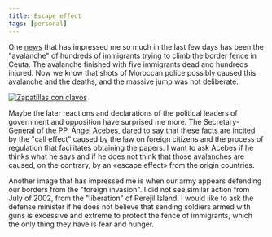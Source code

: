 ```yaml
---
title: Escape effect
tags: [personal]
---
```

One [news](https://elpais.com/diario/2005/09/30/espana/1128031201_850215.html) that has impressed me so much in the last few days has been the "avalanche" of hundreds of immigrants trying to climb the border fence in Ceuta. The avalanche finished with five immigrants dead and hundreds injured. Now we know that shots of Moroccan police possibly caused this avalanche and the deaths, and the massive jump was not deliberate.

[![Zapatillas con clavos](https://upload.wikimedia.org/wikipedia/commons/thumb/8/87/Zapatillas_con_clavos.jpg/512px-Zapatillas_con_clavos.jpg)](https://commons.wikimedia.org/wiki/File:Zapatillas_con_clavos.jpg "Raymond Gelow, CC BY-SA 4.0 <https://creativecommons.org/licenses/by-sa/4.0>, via Wikimedia Commons")

Maybe the later reactions and declarations of the political leaders of government and opposition have surprised me more. The Secretary-General of the PP, Ángel Acebes, dared to say that these facts are incited by the "call effect" caused by the law on foreign citizens and the process of regulation that facilitates obtaining the papers. I want to ask Acebes if he thinks what he says and if he does not think that those avalanches are caused, on the contrary, by an «escape effect» from the origin countries.

Another image that has impressed me is when our army appears defending our borders from the "foreign invasion". I did not see similar action from July of 2002, from the "liberation" of Perejil Island. I would like to ask the defense minister if he does not believe that sending soldiers armed with guns is excessive and extreme to protect the fence of immigrants, which the only thing they have is fear and hunger.

